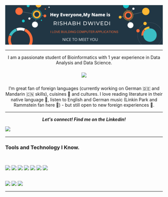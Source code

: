 <img src="https://github.com/Rishabh062/Rishabh062/blob/master/assest/GITHUB-BANNER.png"/>

<hr/>
<p align="center">


<p align="center">I am a passionate student of Bioinformatics with 1 year experience in Data Analysis and Data Science.</p>

###

<div align="center">
  <img height="200" src="https://media.giphy.com/media/scZPhLqaVOM1qG4lT9/giphy.gif"  />
</div>

###

<p align="center">I’m great fan of foreign languages (currently working on German 🇩🇪 and Mandarin 🇨🇳 skills), cuisines 🥟 and cultures. I love reading literature in their native language 📖, listen to English and German music (Linkin Park and Rammstein fan here 🎸) - but still open to new foreign experiences 🤩.</p>

<hr/>
<p align="center">
  <b><i>Let's connect! Find me on the Linkedin!</i></b> 
  
[<img src="https://img.icons8.com/clouds/100/000000/link.png"/>][Portfolio] 
<br />
  
<hr/>
<p align="center">
  
 ### **Tools and Technology I Know.**
<br>
  
<code><img height="70" src="https://cdn.jsdelivr.net/gh/devicons/devicon/icons/julia/julia-original.svg"></code>
<code><img height="70" src="https://cdn.jsdelivr.net/gh/devicons/devicon/icons/linux/linux-original.svg"></code>
<code><img height="70" src="https://cdn.jsdelivr.net/gh/devicons/devicon/icons/python/python-original.svg"></code>
<code><img height="70" src="https://cdn.jsdelivr.net/gh/devicons/devicon/icons/r/r-original.svg"></code>
<code><img height="70" src="https://cdn.jsdelivr.net/gh/devicons/devicon/icons/pandas/pandas-original.svg"></code>
<code><img height="70" src="https://cdn.jsdelivr.net/gh/devicons/devicon/icons/numpy/numpy-original.svg"></code>
<code><img height="70" src="https://cdn.jsdelivr.net/gh/devicons/devicon/icons/tensorflow/tensorflow-original.svg"></code>
  
<br/>
<code><img height="70" src="https://cdn.jsdelivr.net/gh/devicons/devicon/icons/jupyter/jupyter-original.svg"></code>
<code><img height="70" src="https://cdn.jsdelivr.net/gh/devicons/devicon/icons/atom/atom-original.svg"></code>
<code><img height="70" src="https://cdn.jsdelivr.net/gh/devicons/devicon/icons/vscode/vscode-original.svg"></code>
<hr/>


###
[Gmail]: https://www.gmail.com/
[Portfolio]: https://www.linkedin.com/in/dariaplewa/

